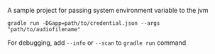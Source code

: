 A sample project for passing system environment variable to the jvm

```
gradle run -DGapp=path/to/credential.json --args "path/to/audiofilename"
```

For debugging, add `--info` or `--scan` to `gradle run` command